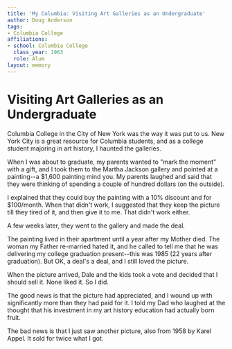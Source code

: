 ```yaml
---
title: 'My Columbia: Visiting Art Galleries as an Undergraduate'
author: Doug Anderson
tags:
- Columbia College
affiliations:
- school: Columbia College
  class_year: 1963
  role: Alum
layout: memory
---
```


# Visiting Art Galleries as an Undergraduate

Columbia College in the City of New York was the way it was put to us.  New York City is a great resource for Columbia students, and as a college student majoring in art history, I haunted the galleries.

When I was about to graduate, my parents wanted to "mark the moment" with a gift, and I took them to the Martha Jackson gallery and pointed at a painting--a $1,600 painting mind you. My parents laughed and said that they were thinking of spending a couple of hundred dollars (on the outside).

I explained that they could buy the painting with a 10% discount and for $100/month. When that didn't work, I suggested that they keep the picture till they tired of it, and then give it to me. That didn't work either.

A few weeks later, they went to the gallery and made the deal.

The painting lived in their apartment until a year after my Mother died. The woman my Father re-married hated it, and he called to tell me that he was delivering my college graduation present--this was 1985 (22 years after graduation). But OK, a deal's a deal, and I still loved the picture.

When the picture arrived, Dale and the kids took a vote and decided that I should sell it. None liked it. So I did.

The good news is that the picture had appreciated, and I wound up with significantly more than they had paid for it. I told my Dad who laughed at the thought that his investment in my art history education had actually born fruit.

The bad news is that I just saw another picture, also from 1958 by Karel Appel. It sold for twice what I got.
